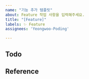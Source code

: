 ```yaml
---
name: "기능 추가 템플릿"
about: Feature 작업 사항을 입력해주세요.
title: "[Feature]"
labels: ✨ Feature
assignees: 'Yeongwoo-Poding'

---
```


## Todo

## Reference
